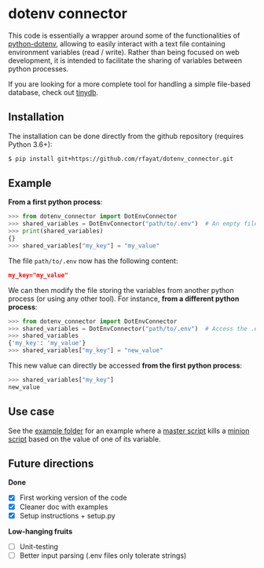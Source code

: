 # dotenv connector
This code is essentially a wrapper around some of the functionalities of [python-dotenv](https://pypi.org/project/python-dotenv/), allowing to easily interact with a text file containing environment variables (read / write). Rather than being focused on web development, it is intended to facilitate the sharing of variables between python processes.

If you are looking for a more complete tool for handling a simple file-based database, check out [tinydb](https://tinydb.readthedocs.io/en/latest/).

## Installation
The installation can be done directly from the github repository (requires Python 3.6+):
```bash
$ pip install git+https://github.com/rfayat/dotenv_connector.git
```

## Example
**From a first python process**:

```python
>>> from dotenv_connector import DotEnvConnector
>>> shared_variables = DotEnvConnector("path/to/.env")  # An empty file is created if needed
>>> print(shared_variables)
{}
>>> shared_variables["my_key"] = "my_value"  
```

The file `path/to/.env` now has the following content:
```json
my_key="my_value"
```

We can then modify the file storing the variables from another python process (or using any other tool). For instance, **from a different python process**:
</div>

```python
>>> from dotenv_connector import DotEnvConnector
>>> shared_variables = DotEnvConnector("path/to/.env")  # Access the .env file created by the first process
>>> shared_variables
{'my_key': 'my_value'}
>>> shared_variables["my_key"] = "new_value"  
```

This new value can directly be accessed **from the first python process**:
```python
>>> shared_variables["my_key"]
new_value
```

## Use case
See the [example folder](example) for an example where a [master script](example/master.py) kills a [minion script](example/minion.py) based on the value of one of its variable.

## Future directions

**Done**
- [x] First working version of the code
- [x] Cleaner doc with examples
- [x] Setup instructions + setup.py

**Low-hanging fruits**
- [ ] Unit-testing
- [ ] Better input parsing (.env files only tolerate strings)

